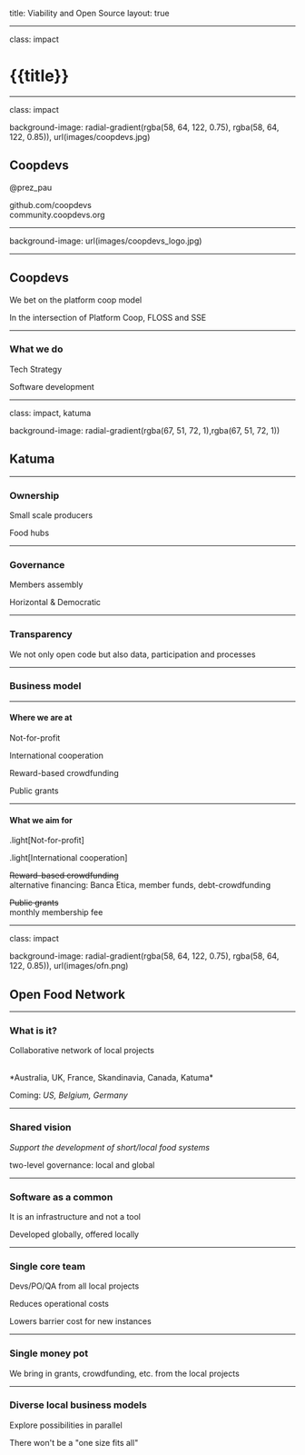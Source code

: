 title: Viability and Open Source
layout: true

---

class: impact

# {{title}}

---

class: impact

background-image: radial-gradient(rgba(58, 64, 122, 0.75), rgba(58, 64, 122, 0.85)), url(images/coopdevs.jpg)

## Coopdevs

@prez_pau

github.com/coopdevs<br>
community.coopdevs.org

---

background-image: url(images/coopdevs_logo.jpg)

---

## Coopdevs

We bet on the platform coop model

In the intersection of Platform Coop, FLOSS and SSE

---

### What we do

Tech Strategy

Software development

---

class: impact, katuma

background-image: radial-gradient(rgba(67, 51, 72, 1),rgba(67, 51, 72, 1))

## Katuma

---

### Ownership

Small scale producers

Food hubs

---

### Governance

Members assembly

Horizontal & Democratic

---

### Transparency

We not only open code but also data, participation and processes

---

### Business model

---

#### Where we are at

Not-for-profit

International cooperation

Reward-based crowdfunding

Public grants

---

#### What we aim for

.light[Not-for-profit]

.light[International cooperation]

~~Reward-based crowdfunding~~<br>
alternative financing: Banca Etica, member funds, debt-crowdfunding

~~Public grants~~<br>
monthly membership fee

---

class: impact

background-image: radial-gradient(rgba(58, 64, 122, 0.75), rgba(58, 64, 122, 0.85)), url(images/ofn.png)

## Open Food Network

---

### What is it?

Collaborative network of local projects

<br>
*Australia, UK, France, Skandinavia, Canada, Katuma*

Coming: *US, Belgium, Germany*

---

### Shared vision

*Support the development of short/local food systems*

two-level governance: local and global

---

### Software as a common

It is an infrastructure and not a tool

Developed globally, offered locally

---

### Single core team

Devs/PO/QA from all local projects

Reduces operational costs

Lowers barrier cost for new instances

---

### Single money pot

We bring in grants, crowdfunding, etc. from the local projects

---

### Diverse local business models

Explore possibilities in parallel

There won't be a "one size fits all"
